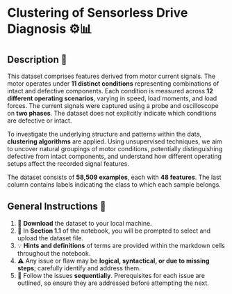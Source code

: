 # Clustering of Sensorless Drive Diagnosis ⚙️📊

## Description 📝

This dataset comprises features derived from motor current signals. The motor operates under **11 distinct conditions** representing combinations of intact and defective components. Each condition is measured across **12 different operating scenarios**, varying in speed, load moments, and load forces. The current signals were captured using a probe and oscilloscope on **two phases**. The dataset does not explicitly indicate which conditions are defective or intact. 

To investigate the underlying structure and patterns within the data, **clustering algorithms** are applied. Using unsupervised techniques, we aim to uncover natural groupings of motor conditions, potentially distinguishing defective from intact components, and understand how different operating setups affect the recorded signal features.

The dataset consists of **58,509 examples**, each with **48 features**. The last column contains labels indicating the class to which each sample belongs.

## General Instructions 📌

1. 💾 **Download** the dataset to your local machine.
2. 📂 In **Section 1.1** of the notebook, you will be prompted to select and upload the dataset file.
3. 💡 **Hints and definitions** of terms are provided within the markdown cells throughout the notebook.
4. ⚠️ Any issue or flaw may be **logical, syntactical, or due to missing steps**; carefully identify and address them.
5. 🧩 Follow the issues **sequentially**. Prerequisites for each issue are outlined, so ensure they are addressed before attempting the next.
